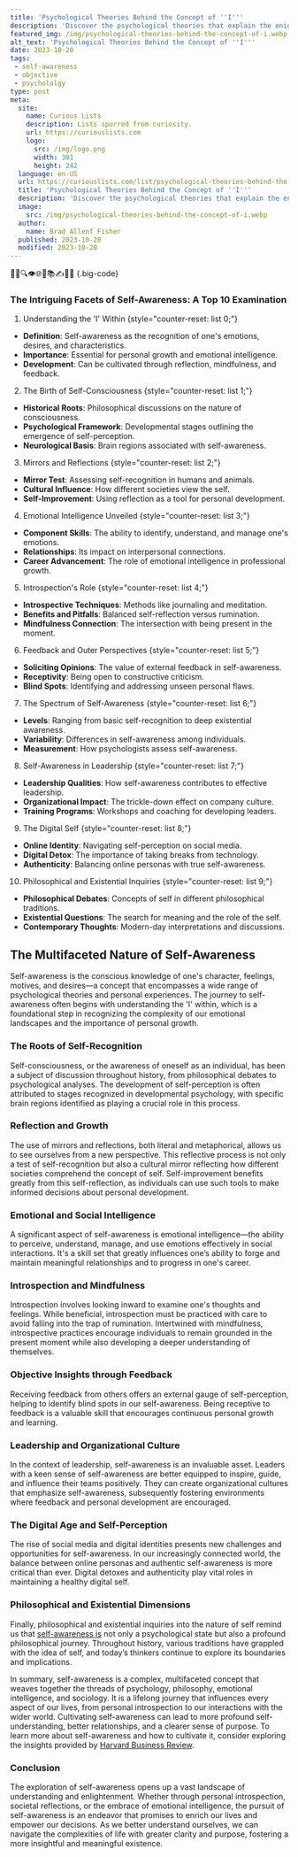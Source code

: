 ```yaml
---
title: 'Psychological Theories Behind the Concept of ''I'''
description: 'Discover the psychological theories that explain the enigmatic concept of ''I'' and satisfy your curious mind with intriguing insights into human self-perception.'
featured_img: /img/psychological-theories-behind-the-concept-of-i.webp
alt_text: 'Psychological Theories Behind the Concept of ''I'''
date: 2023-10-20
tags:
 - self-awareness
 - objective
 - psychololgy
type: post
meta:
  site:
    name: Curious Lists
    description: Lists spurred from curiosity.
    url: https://curiouslists.com
    logo:
      src: /img/logo.png
      width: 301
      height: 242
  language: en-US
  url: https://curiouslists.com/list/psychological-theories-behind-the-concept-of-i
  title: 'Psychological Theories Behind the Concept of ''I'''
  description: 'Discover the psychological theories that explain the enigmatic concept of ''I'' and satisfy your curious mind with intriguing insights into human self-perception.'
  image:
    src: /img/psychological-theories-behind-the-concept-of-i.webp
  author:
    name: Brad Allenf Fisher
  published: 2023-10-20
  modified: 2023-10-20
---
```



🧠💡🔍👁️🌐🔬📚✍️🔄🤔 {.big-code}

### The Intriguing Facets of Self-Awareness: A Top 10 Examination

1. Understanding the 'I' Within {style="counter-reset: list 0;"}
  - **Definition**: Self-awareness as the recognition of one's emotions, desires, and characteristics.
  - **Importance**: Essential for personal growth and emotional intelligence.
  - **Development**: Can be cultivated through reflection, mindfulness, and feedback.

2. The Birth of Self-Consciousness {style="counter-reset: list 1;"}
  - **Historical Roots**: Philosophical discussions on the nature of consciousness.
  - **Psychological Framework**: Developmental stages outlining the emergence of self-perception.
  - **Neurological Basis**: Brain regions associated with self-awareness.

3. Mirrors and Reflections {style="counter-reset: list 2;"}
  - **Mirror Test**: Assessing self-recognition in humans and animals.
  - **Cultural Influence**: How different societies view the self.
  - **Self-Improvement**: Using reflection as a tool for personal development.

4. Emotional Intelligence Unveiled {style="counter-reset: list 3;"}
  - **Component Skills**: The ability to identify, understand, and manage one's emotions.
  - **Relationships**: Its impact on interpersonal connections.
  - **Career Advancement**: The role of emotional intelligence in professional growth.

5. Introspection's Role {style="counter-reset: list 4;"}
  - **Introspective Techniques**: Methods like journaling and meditation.
  - **Benefits and Pitfalls**: Balanced self-reflection versus rumination.
  - **Mindfulness Connection**: The intersection with being present in the moment.

6. Feedback and Outer Perspectives {style="counter-reset: list 5;"}
  - **Soliciting Opinions**: The value of external feedback in self-awareness.
  - **Receptivity**: Being open to constructive criticism.
  - **Blind Spots**: Identifying and addressing unseen personal flaws.

7. The Spectrum of Self-Awareness {style="counter-reset: list 6;"}
  - **Levels**: Ranging from basic self-recognition to deep existential awareness.
  - **Variability**: Differences in self-awareness among individuals.
  - **Measurement**: How psychologists assess self-awareness.

8. Self-Awareness in Leadership {style="counter-reset: list 7;"}
  - **Leadership Qualities**: How self-awareness contributes to effective leadership.
  - **Organizational Impact**: The trickle-down effect on company culture.
  - **Training Programs**: Workshops and coaching for developing leaders.

9. The Digital Self {style="counter-reset: list 8;"}
  - **Online Identity**: Navigating self-perception on social media.
  - **Digital Detox**: The importance of taking breaks from technology.
  - **Authenticity**: Balancing online personas with true self-awareness.

10. Philosophical and Existential Inquiries {style="counter-reset: list 9;"}
  - **Philosophical Debates**: Concepts of self in different philosophical traditions.
  - **Existential Questions**: The search for meaning and the role of the self.
  - **Contemporary Thoughts**: Modern-day interpretations and discussions.


## The Multifaceted Nature of Self-Awareness

Self-awareness is the conscious knowledge of one's character, feelings, motives, and desires—a concept that encompasses a wide range of psychological theories and personal experiences. The journey to self-awareness often begins with understanding the 'I' within, which is a foundational step in recognizing the complexity of our emotional landscapes and the importance of personal growth.

### The Roots of Self-Recognition

Self-consciousness, or the awareness of oneself as an individual, has been a subject of discussion throughout history, from philosophical debates to psychological analyses. The development of self-perception is often attributed to stages recognized in developmental psychology, with specific brain regions identified as playing a crucial role in this process.

### Reflection and Growth

The use of mirrors and reflections, both literal and metaphorical, allows us to see ourselves from a new perspective. This reflective process is not only a test of self-recognition but also a cultural mirror reflecting how different societies comprehend the concept of self. Self-improvement benefits greatly from this self-reflection, as individuals can use such tools to make informed decisions about personal development.

### Emotional and Social Intelligence

A significant aspect of self-awareness is emotional intelligence—the ability to perceive, understand, manage, and use emotions effectively in social interactions. It's a skill set that greatly influences one’s ability to forge and maintain meaningful relationships and to progress in one's career.

### Introspection and Mindfulness

Introspection involves looking inward to examine one's thoughts and feelings. While beneficial, introspection must be practiced with care to avoid falling into the trap of rumination. Intertwined with mindfulness, introspective practices encourage individuals to remain grounded in the present moment while also developing a deeper understanding of themselves.

### Objective Insights through Feedback

Receiving feedback from others offers an external gauge of self-perception, helping to identify blind spots in our self-awareness. Being receptive to feedback is a valuable skill that encourages continuous personal growth and learning.

### Leadership and Organizational Culture

In the context of leadership, self-awareness is an invaluable asset. Leaders with a keen sense of self-awareness are better equipped to inspire, guide, and influence their teams positively. They can create organizational cultures that emphasize self-awareness, subsequently fostering environments where feedback and personal development are encouraged.

### The Digital Age and Self-Perception

The rise of social media and digital identities presents new challenges and opportunities for self-awareness. In our increasingly connected world, the balance between online personas and authentic self-awareness is more critical than ever. Digital detoxes and authenticity play vital roles in maintaining a healthy digital self.

### Philosophical and Existential Dimensions

Finally, philosophical and existential inquiries into the nature of self remind us that [self-awareness   is](https://curiouslists.com/list/cultural-and-social-contexts-in-defining-the-self) not only a psychological state but also a profound philosophical journey. Throughout history, various traditions have grappled with the idea of self, and today’s thinkers continue to explore its boundaries and implications.

In summary, self-awareness is a complex, multifaceted concept that weaves together the threads of psychology, philosophy, emotional intelligence, and sociology. It is a lifelong journey that influences every aspect of our lives, from personal introspection to our interactions with the wider world. Cultivating self-awareness can lead to more profound self-understanding, better relationships, and a clearer sense of purpose. To learn more about self-awareness and how to cultivate it, consider exploring the insights provided by [Harvard Business Review](https://hbr.org/2018/01/what-self-awareness-really-is-and-how-to-cultivate-it).

### Conclusion

The exploration of self-awareness opens up a vast landscape of understanding and enlightenment. Whether through personal introspection, societal reflections, or the embrace of emotional intelligence, the pursuit of self-awareness is an endeavor that promises to enrich our lives and empower our decisions. As we better understand ourselves, we can navigate the complexities of life with greater clarity and purpose, fostering a more insightful and meaningful existence.